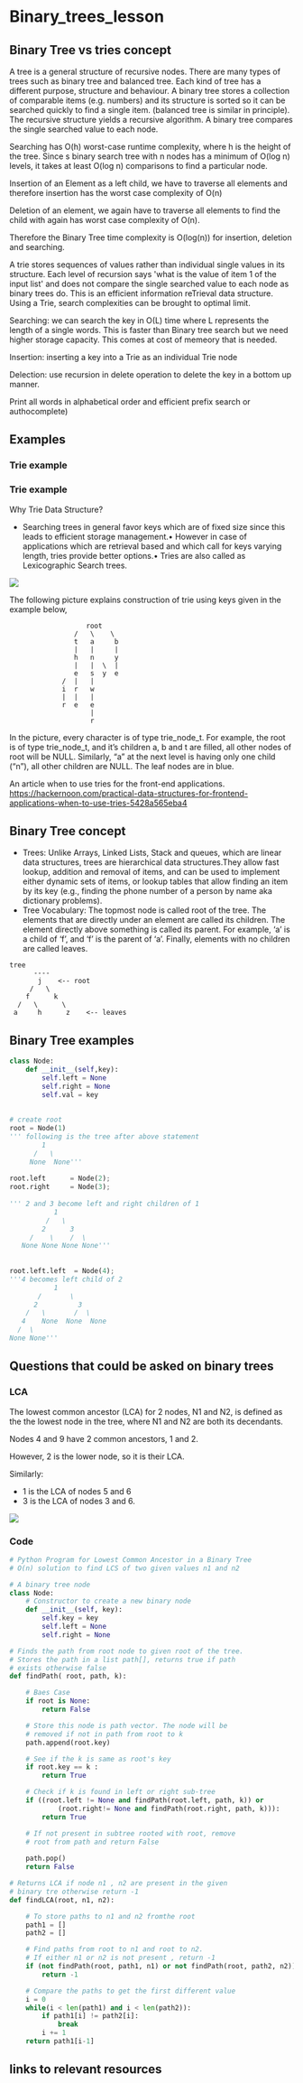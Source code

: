 # Binary_trees_lesson

## Binary Tree vs tries concept
A tree is a general structure of recursive nodes.
There are many types of trees such as binary tree and balanced tree.
Each kind of tree has a different purpose, structure and behaviour. 
A binary tree stores a collection of comparable items (e.g. numbers) and its structure is sorted so it can be searched quickly to find a single item. (balanced tree is similar in principle). The recursive structure yields a recursive algorithm. A binary tree compares the single searched value to each node.

Searching has O(h) worst-case runtime complexity, where h is the height of the tree. Since s binary search tree with n nodes has a minimum of O(log n) levels, it takes at least O(log n) comparisons to find a particular node.

Insertion of an Element as a left child, we have to traverse all elements and therefore insertion has the worst case complexity of O(n)

Deletion of an element, we again have to traverse all elements to find the child with again has worst case complexity of O(n).
	
Therefore the  Binary Tree time complexity is O(log(n)) for insertion, deletion and searching. 



A trie stores sequences of values rather than individual single values in its structure. Each level of recursion says 'what is the value of item 1 of the input list' and does not compare the single searched value to each node as binary trees do. This is an efficient information reTrieval data structure. Using a Trie, search complexities can be brought to optimal limit. 
	
Searching: we can search the key in O(L) time where L represents the length of a single words. This is faster than Binary tree search but we need higher storage capacity. This comes at cost of memeory that is needed.

Insertion: inserting a key into a Trie as an individual Trie node

Delection: use recursion in delete operation to delete the key in a bottom up manner.

Print all words in alphabetical order and efficient prefix search or authocomplete)

	
## Examples
	
### Trie example

### Trie example
Why Trie Data Structure?
- Searching trees in general favor keys which are of fixed size since this leads to efficient storage management.• However in case of applications which are retrieval based and which call for keys varying length, tries provide better options.• Tries are also called as Lexicographic Search trees.

![](https://image.slidesharecdn.com/datastructuretries-160408155555/95/data-structure-tries-9-638.jpg?cb=1460131130) 

The following picture explains construction of trie using keys given in the example below,

                       root
                    /   \    \
                    t   a     b
                    |   |     |
                    h   n     y
                    |   |  \  |
                    e   s  y  e
                 /  |   |
                 i  r   w
                 |  |   |
                 r  e   e
                        |
                        r
In the picture, every character is of type trie_node_t. For example, the root is of type trie_node_t, and it’s children a, b and t are filled, all other nodes of root will be NULL. Similarly, “a” at the next level is having only one child (“n”), all other children are NULL. The leaf nodes are in blue.



An article when to use tries for the front-end applications.
https://hackernoon.com/practical-data-structures-for-frontend-applications-when-to-use-tries-5428a565eba4

## Binary Tree concept
- Trees: Unlike Arrays, Linked Lists, Stack and queues, which are linear data structures, trees are hierarchical data structures.They allow fast lookup, addition and removal of items, and can be used to implement either dynamic sets of items, or lookup tables that allow finding an item by its key (e.g., finding the phone number of a person by name aka dictionary problems).
- Tree Vocabulary: The topmost node is called root of the tree. The elements that are directly under an element are called its children. The element directly above something is called its parent. For example, ‘a’ is a child of ‘f’, and ‘f’ is the parent of ‘a’. Finally, elements with no children are called leaves.

```
tree
      ----
       j    <-- root
     /   \
    f      k  
  /   \      \
 a     h      z    <-- leaves 
 ```

## Binary Tree examples
```python
class Node: 
    def __init__(self,key): 
        self.left = None
        self.right = None
        self.val = key 
  
  
# create root 
root = Node(1) 
''' following is the tree after above statement 
        1 
      /   \ 
     None  None'''
  
root.left      = Node(2); 
root.right     = Node(3); 
    
''' 2 and 3 become left and right children of 1 
           1 
         /   \ 
        2      3 
     /    \    /  \ 
   None None None None'''
  
  
root.left.left  = Node(4); 
'''4 becomes left child of 2 
           1 
       /       \ 
      2          3 
    /   \       /  \ 
   4    None  None  None 
  /  \ 
None None''' 
```


## Questions that could be asked on binary trees

### LCA
The lowest common ancestor (LCA) for 2 nodes, N1 and N2, is defined as the the lowest node in the tree, where N1 and N2 are both its decendants.

Nodes 4 and 9 have 2 common ancestors, 1 and 2. 

However, 2 is the lower node, so it is their LCA.

Similarly:
- 1 is the LCA of nodes 5 and 6 
- 3 is the LCA of nodes 3 and 6.


![](https://assets.codebasil.com/problems/8f5b8f90ea3c011c2a3e0bd7809ea6e8.png)


### Code 
``` python
# Python Program for Lowest Common Ancestor in a Binary Tree 
# O(n) solution to find LCS of two given values n1 and n2 

# A binary tree node 
class Node: 
	# Constructor to create a new binary node 
	def __init__(self, key): 
		self.key = key 
		self.left = None
		self.right = None

# Finds the path from root node to given root of the tree. 
# Stores the path in a list path[], returns true if path 
# exists otherwise false 
def findPath( root, path, k): 

	# Baes Case 
	if root is None: 
		return False

	# Store this node is path vector. The node will be 
	# removed if not in path from root to k 
	path.append(root.key) 

	# See if the k is same as root's key 
	if root.key == k : 
		return True

	# Check if k is found in left or right sub-tree 
	if ((root.left != None and findPath(root.left, path, k)) or
			(root.right!= None and findPath(root.right, path, k))): 
		return True

	# If not present in subtree rooted with root, remove 
	# root from path and return False 
	
	path.pop() 
	return False

# Returns LCA if node n1 , n2 are present in the given 
# binary tre otherwise return -1 
def findLCA(root, n1, n2): 

	# To store paths to n1 and n2 fromthe root 
	path1 = [] 
	path2 = [] 

	# Find paths from root to n1 and root to n2. 
	# If either n1 or n2 is not present , return -1 
	if (not findPath(root, path1, n1) or not findPath(root, path2, n2)): 
		return -1

	# Compare the paths to get the first different value 
	i = 0
	while(i < len(path1) and i < len(path2)): 
		if path1[i] != path2[i]: 
			break
		i += 1
	return path1[i-1] 

```

## links to relevant resources




